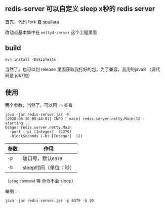 
redis-server 可以自定义 sleep x秒的 redis server
------

首先，代码 fork 自  [spullara](https://github.com/spullara/redis-protocol)

改动点基本集中在 `netty4-server` 这个工程里面

## build

```
mvn install -DskipTests
```

当然了，也可以到 release 里面获取我打好的包，为了兼容，我用的java8 （源代码是 jdk7的）

## 使用

两个参数，当然了，可以用 `-h` 查看
```
java -jar redis-server.jar -h
[2020-06-30 09:44:01] INFO [ main] redis.server.netty.Main:32 - starting...
Usage: redis.server.netty.Main
  -port (-p) [Integer]  (6379)
  -blockSeconds (-b) [Integer]  (2)
```

|参数|作用|
|-|-|
|`-p`|端口号，默认`6379`|
|`-b`|sleep时间（单位：秒）|

（`ping` `command` 等 命令不会 sleep）

举例：

```
java -jar redis-server.jar -p 6379 -b 10
```